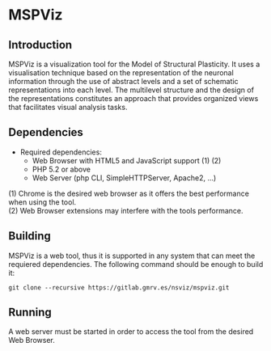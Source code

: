 # MSPViz

## Introduction
MSPViz is a visualization tool for the Model of Structural Plasticity. It uses a visualisation technique  based on the representation of the neuronal information through the use of abstract levels and a set of schematic representations into each level. The multilevel structure and the design of the representations constitutes an approach that provides organized views that facilitates visual analysis tasks.

## Dependencies
- Required dependencies:
  - Web Browser with HTML5 and JavaScript support (1) (2)
  - PHP 5.2 or above
  - Web Server (php CLI, SimpleHTTPServer, Apache2, ...)

(1) Chrome is the desired web browser as it offers the best performance when using the tool.  
(2) Web Browser extensions may interfere with the tools performance.

## Building
MSPViz is a web tool, thus it is supported in any system that can meet the requiered dependencies. The following command should be enough to build it:

```
git clone --recursive https://gitlab.gmrv.es/nsviz/mspviz.git
```

## Running
A web server must be started in order to access the tool from the desired Web Browser.